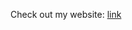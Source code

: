 Check out my website: <a href="https://github.com/destiney00/favorite-animal" target="_blank"> link </a> 
